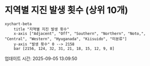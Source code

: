 # 지역별 지진 발생 횟수 (상위 10개)

```mermaid
xychart-beta
    title "지역별 지진 발생 횟수"
    x-axis ["Adjacent", "Off", "Southern", "Northern", "Noto,", "Central", "Western", "Hyuganada", "Kiisuido", "미분류"]
    y-axis "발생 횟수" 0 --> 2158
    bar [2156, 124, 32, 31, 21, 18, 15, 12, 9, 8]
```

업데이트 시간: 2025-09-05 13:09:50
